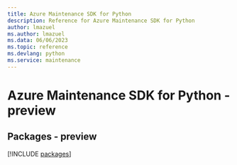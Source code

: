 ```yaml
---
title: Azure Maintenance SDK for Python
description: Reference for Azure Maintenance SDK for Python
author: lmazuel
ms.author: lmazuel
ms.data: 06/06/2023
ms.topic: reference
ms.devlang: python
ms.service: maintenance
---
```

# Azure Maintenance SDK for Python - preview
## Packages - preview
[!INCLUDE [packages](maintenance-index.md)]